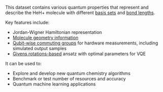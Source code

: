 This dataset contains various quantum properties that represent and describe the HeH+ molecule with different [basis sets](https://en.wikipedia.org/wiki/Basis_set_(chemistry)) and [bond lengths](https://en.wikipedia.org/wiki/Bond_length).

Key features include:

- Jordan-Wigner Hamiltonian representation
- [Molecule geometry information](https://pennylane.ai/qml/demos/tutorial_quantum_chemistry)
- [Qubit-wise commuting groups](https://pennylane.ai/qml/demos/tutorial_measurement_optimize) for hardware measurements, including simulated output samples
- [Givens rotations-based](https://pennylane.ai/qml/demos/tutorial_givens_rotations) ansatz with optimal parameters for VQE

It can be used to:

- Explore and develop new quantum chemistry algorithms 
- Benchmark or test number of resources and accuracy
- Quantum machine learning applications
